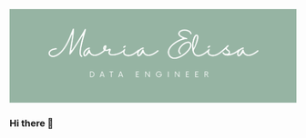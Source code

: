 ![read-me](image/readme-me.png) 
<!--https://www.seancdavis.com/posts/three-ways-to-add-image-to-github-readme/-->

### Hi there 👋

<!--
**mariaelisalisa/mariaelisalisa** is a ✨ _special_ ✨ repository because its `README.md` (this file) appears on your GitHub profile.

Here are some ideas to get you started:

- 🔭 I’m currently working on ...
- 🌱 I’m currently learning ...
- 👯 I’m looking to collaborate on ...
- 🤔 I’m looking for help with ...
- 💬 Ask me about ...
- 📫 How to reach me: ...
- 😄 Pronouns: ...
- ⚡ Fun fact: ...
-->
